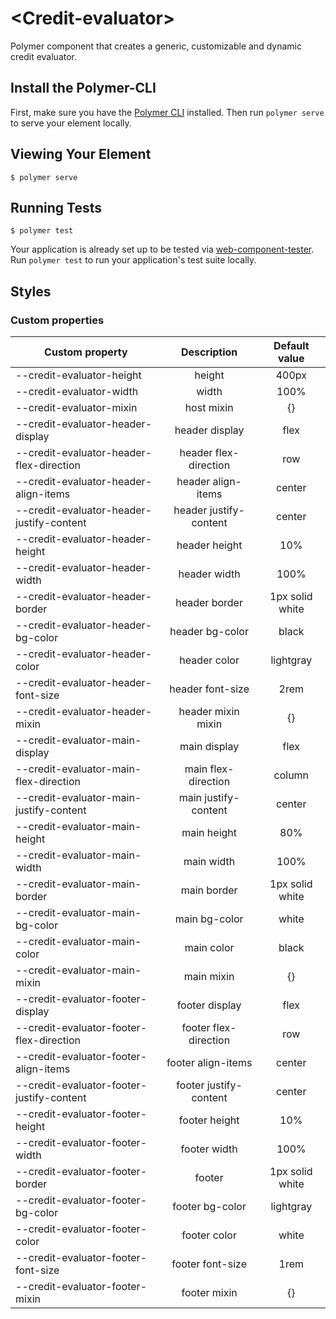 # \<Credit-evaluator\>

Polymer component that creates a generic, customizable and dynamic credit evaluator.

## Install the Polymer-CLI

First, make sure you have the [Polymer CLI](https://www.npmjs.com/package/polymer-cli) installed. Then run `polymer serve` to serve your element locally.

## Viewing Your Element

```
$ polymer serve
```

## Running Tests

```
$ polymer test
```

Your application is already set up to be tested via [web-component-tester](https://github.com/Polymer/web-component-tester). Run `polymer test` to run your application's test suite locally.

## Styles

### Custom properties

|Custom property  | Description   | Default value |
|---------------- |:-------------:|:----------:|
|--credit-evaluator-height| height |400px|
|--credit-evaluator-width| width |100%|
|--credit-evaluator-mixin| host mixin | {}|
|--credit-evaluator-header-display| header display |flex|
|--credit-evaluator-header-flex-direction| header flex-direction |row|
|--credit-evaluator-header-align-items| header align-items |center|
|--credit-evaluator-header-justify-content| header justify-content |center|
|--credit-evaluator-header-height| header height |10%|
|--credit-evaluator-header-width| header width |100%|
|--credit-evaluator-header-border| header border |1px solid white|
|--credit-evaluator-header-bg-color| header bg-color |black|
|--credit-evaluator-header-color| header color |lightgray|
|--credit-evaluator-header-font-size| header font-size |2rem|
|--credit-evaluator-header-mixin| header mixin mixin | {}|
|--credit-evaluator-main-display| main display |flex|
|--credit-evaluator-main-flex-direction| main flex-direction |column|
|--credit-evaluator-main-justify-content| main justify-content |center|
|--credit-evaluator-main-height| main height |80%|
|--credit-evaluator-main-width| main width |100%|
|--credit-evaluator-main-border| main border | 1px solid white|
|--credit-evaluator-main-bg-color| main bg-color |white|
|--credit-evaluator-main-color| main color |black|
|--credit-evaluator-main-mixin| main mixin | {}|
|--credit-evaluator-footer-display| footer display |flex|
|--credit-evaluator-footer-flex-direction| footer flex-direction |row|
|--credit-evaluator-footer-align-items| footer align-items |center|
|--credit-evaluator-footer-justify-content| footer justify-content |center|
|--credit-evaluator-footer-height| footer height |10%|
|--credit-evaluator-footer-width| footer width |100%|
|--credit-evaluator-footer-border| footer | 1px solid white|
|--credit-evaluator-footer-bg-color| footer bg-color |lightgray|
|--credit-evaluator-footer-color| footer color |white|
|--credit-evaluator-footer-font-size| footer font-size |1rem|
|--credit-evaluator-footer-mixin| footer mixin | {}|
